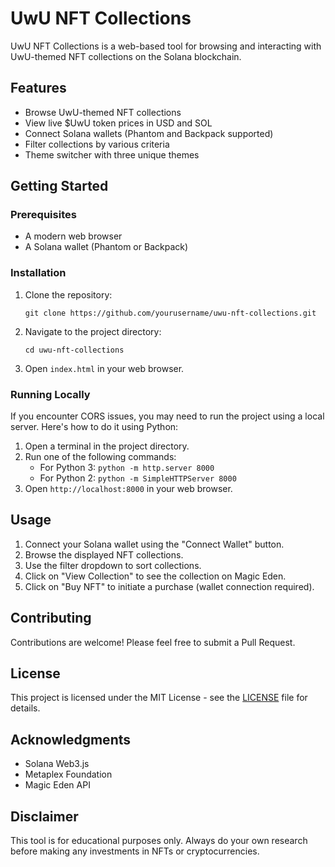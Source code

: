 # UwU NFT Collections

UwU NFT Collections is a web-based tool for browsing and interacting with UwU-themed NFT collections on the Solana blockchain.

## Features

- Browse UwU-themed NFT collections
- View live $UwU token prices in USD and SOL
- Connect Solana wallets (Phantom and Backpack supported)
- Filter collections by various criteria
- Theme switcher with three unique themes

## Getting Started

### Prerequisites

- A modern web browser
- A Solana wallet (Phantom or Backpack)

### Installation

1. Clone the repository:
   ```
   git clone https://github.com/yourusername/uwu-nft-collections.git
   ```
2. Navigate to the project directory:
   ```
   cd uwu-nft-collections
   ```
3. Open `index.html` in your web browser.

### Running Locally

If you encounter CORS issues, you may need to run the project using a local server. Here's how to do it using Python:

1. Open a terminal in the project directory.
2. Run one of the following commands:
   - For Python 3: `python -m http.server 8000`
   - For Python 2: `python -m SimpleHTTPServer 8000`
3. Open `http://localhost:8000` in your web browser.

## Usage

1. Connect your Solana wallet using the "Connect Wallet" button.
2. Browse the displayed NFT collections.
3. Use the filter dropdown to sort collections.
4. Click on "View Collection" to see the collection on Magic Eden.
5. Click on "Buy NFT" to initiate a purchase (wallet connection required).

## Contributing

Contributions are welcome! Please feel free to submit a Pull Request.

## License

This project is licensed under the MIT License - see the [LICENSE](LICENSE) file for details.

## Acknowledgments

- Solana Web3.js
- Metaplex Foundation
- Magic Eden API

## Disclaimer

This tool is for educational purposes only. Always do your own research before making any investments in NFTs or cryptocurrencies.
